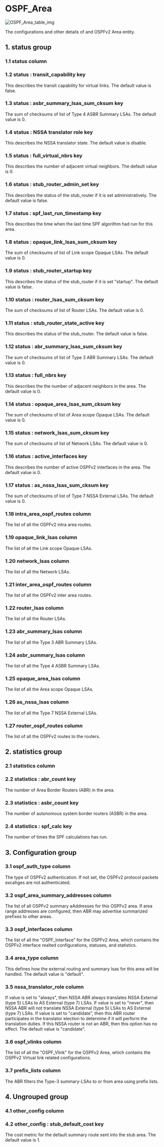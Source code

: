 # OSPF_Area

![OSPF_Area_table_img](http://www.plantuml.com/plantuml/img/0N01Z_v0StHXSdHrRMmAT6zdPNHePN8WUmfZR65pSo1FKr16NrDrRMrXSdbVGMHaScLpSmfZR65pSo1FKr16Nr9lTNHb2cDiONDp84zJK4PVGN9bOGfZR65pSo1FKr16NqbkT6LoPc5ZPGfZR65pSo1FKr16NqnJGGfz2azJK4PVGN9bOI0jP2q-84zJK4PVIMvqPN9cOMDb2azJK4PVGN9bOI0jP2q-84zJK4PVJ5D12azJK4PVGN9bOI0jP2q-84zJK4PVKtLjRM5oULz1P6HoPNDp2azJK4PVGN9bOI0jP2q-84zJK4PVKczrT6KAQ6baPI1ZQN9ZR6KAQ6baPI1jPMrYPN9p2cnbPsLkP21oQMTeT0fZRsvqQMvrRtCWR6bkPI0j83nYFdDqSczkPpmlOZuWScLcPN9bRcDb2cHlT7HbP21iQMvb82qWF6a-TsLXQpmlQJuWScLcPN9bRcDb2cLkP6nbPsLkP0f0PMvaTMri)

The configurations and other details of and OSPFv2 Area entity.

## 1. status group

### 1.1 status column

### 1.2 status : transit_capability key

This describes the transit capability for virtual links. The default value is
false.

### 1.3 status : asbr_summary_lsas_sum_cksum key

The sum of checksums of list of Type 4 ASBR Summary LSAs. The default value is
0.

### 1.4 status : NSSA translator role key

This describes the NSSA translator state. The default value is disable.

### 1.5 status : full_virtual_nbrs key

This describes the number of adjacent virtual neighbors. The default value is 0.

### 1.6 status : stub_router_admin_set key

This describes the status of the stub_router if it is set administratively. The
default value is false.

### 1.7 status : spf_last_run_timestamp key

This describes the time when the last time SPF algorithm had run for this area.

### 1.8 status : opaque_link_lsas_sum_cksum key

The sum of checksums of list of Link scope Opaque LSAs. The default value is 0.

### 1.9 status : stub_router_startup key

This describes the status of the stub_router if it is set "startup". The default
value is false.

### 1.10 status : router_lsas_sum_cksum key

The sum of checksums of list of Router LSAs. The default value is 0.

### 1.11 status : stub_router_state_active key

This describes the status of the stub_router. The default value is false.

### 1.12 status : abr_summary_lsas_sum_cksum key

The sum of checksums of list of Type 3 ABR Summary LSAs. The default value is 0.

### 1.13 status : full_nbrs key

This describes the the number of adjacent neighbors in the area. The default
value is 0.

### 1.14 status : opaque_area_lsas_sum_cksum key

The sum of checksums of list of  Area scope Opaque LSAs. The default value is 0.

### 1.15 status : network_lsas_sum_cksum key

The sum of checksums of list of Network LSAs. The default value is 0.

### 1.16 status : active_interfaces key

This describes the number of active OSPFv2 interfaces in the area. The default
value is 0.

### 1.17 status : as_nssa_lsas_sum_cksum key

The sum of checksums of list of Type 7 NSSA External LSAs. The default value is
0.

### 1.18 intra_area_ospf_routes column

The list of all the OSPFv2 intra area routes.

### 1.19 opaque_link_lsas column

The list of all the Link scope Opaque LSAs.

### 1.20 network_lsas column

The list of all the Network LSAs.

### 1.21 inter_area_ospf_routes column

The list of all the OSPFv2 inter area routes.

### 1.22 router_lsas column

The list of all the Router LSAs.

### 1.23 abr_summary_lsas column

The list of all the Type 3 ABR Summary LSAs.

### 1.24 asbr_summary_lsas column

The list of all the Type 4 ASBR Summary LSAs.

### 1.25 opaque_area_lsas column

The list of all the Area scope Opaque LSAs.

### 1.26 as_nssa_lsas column

The list of all the Type 7 NSSA External LSAs.

### 1.27 router_ospf_routes column

The list of all the OSPFv2 routes to the routers.

## 2. statistics group

### 2.1 statistics column

### 2.2 statistics : abr_count key

The number of Area Border Routers (ABR) in the area.

### 2.3 statistics : asbr_count key

The number of autonomous system border routers (ASBR) in the area.

### 2.4 statistics : spf_calc key

The number of times the SPF calculations has run.

## 3. Configuration group

### 3.1 ospf_auth_type column

The type of OSPFv2 authentication. If not set, the OSPFv2 protocol packets
excahges are not authenticated.

### 3.2 ospf_area_summary_addresses column

The list of all OSPFv2 summary aAddresses for this OSPFv2 area. If area range
addresses are configured, then ABR may advertise summarized prefixes to other
areas.

### 3.3 ospf_interfaces column

The list of all the "OSPF_Interface" for the OSPFv2 Area, which contains the
OSPFv2 interface realted configurations, statuses, and statistics.

### 3.4 area_type column

This defines how the external routing and summary lsas for this area will be
handled. The default value is "default".

### 3.5 nssa_translator_role column

If value is set to "always", then NSSA ABR always translates NSSA External (type
5) LSAs to AS External (type 7) LSAs. If value is set to "never", then NSSA ABR
will not translate NSSA External (type 5) LSAs to AS External (type 7) LSAs. If
value is set to "candidate", then  this ABR router participates in the
translator election to determine if it will perform the translation duties. If
this NSSA router is not an ABR, then this option has no effect. The default
value is "candidate".

### 3.6 ospf_vlinks column

The list of all the "OSPF_Vlink" for the OSPFv2 Area, which contains the OSPFv2
Virtual link related configurations.

### 3.7 prefix_lists column

The ABR filters the  Type-3 summary-LSAs to or from area using prefix lists.

## 4. Ungrouped group

### 4.1 other_config column

### 4.2 other_config : stub_default_cost key

The cost metric for the default summary route sent into the stub area. The
default value is 1.

